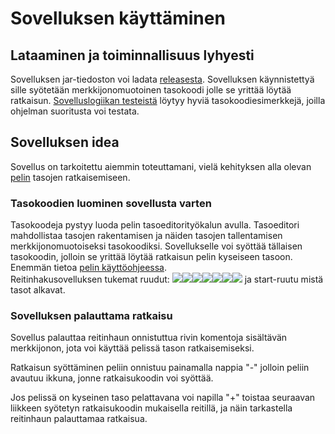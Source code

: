 # Sovelluksen käyttäminen

## Lataaminen ja toiminnallisuus lyhyesti

Sovelluksen jar-tiedoston voi ladata [releasesta](https://github.com/Craetion5/maze-pathfinder/releases/tag/loppupalautus
). Sovelluksen käynnistettyä sille syötetään merkkijonomuotoinen tasokoodi jolle se yrittää löytää ratkaisun. [Sovelluslogiikan testeistä](https://github.com/Craetion5/maze-pathfinder/blob/master/maze-pathfinder/src/test/java/pathfinder/PathfinderTest.java
) löytyy hyviä tasokoodiesimerkkejä, joilla ohjelman suoritusta voi testata.

## Sovelluksen idea

Sovellus on tarkoitettu aiemmin toteuttamani, vielä kehityksen alla olevan [pelin](https://github.com/Craetion5/otm-harjoitustyo) tasojen ratkaisemiseen.

### Tasokoodien luominen sovellusta varten
Tasokoodeja pystyy luoda pelin tasoeditorityökalun avulla. Tasoeditori mahdollistaa tasojen rakentamisen ja näiden tasojen tallentamisen merkkijonomuotoiseksi tasokoodiksi. Sovellukselle voi syöttää tällaisen tasokoodin, jolloin se yrittää löytää ratkaisun pelin kyseiseen tasoon. Enemmän tietoa [pelin käyttöohjeessa](https://github.com/Craetion5/otm-harjoitustyo/blob/master/dokumentaatio/kayttoohje.md
).  
Reitinhakusovelluksen tukemat ruudut: <img src="https://raw.githubusercontent.com/Craetion5/otm-harjoitustyo/master/dokumentaatio/kuvat/floor.png"><img src="https://raw.githubusercontent.com/Craetion5/otm-harjoitustyo/master/dokumentaatio/kuvat/wall.png"><img src="https://raw.githubusercontent.com/Craetion5/otm-harjoitustyo/master/dokumentaatio/kuvat/goal.png"><img src="https://raw.githubusercontent.com/Craetion5/otm-harjoitustyo/master/dokumentaatio/kuvat/ice.png"><img src="https://raw.githubusercontent.com/Craetion5/otm-harjoitustyo/master/dokumentaatio/kuvat/lava.png"><img src="https://raw.githubusercontent.com/Craetion5/otm-harjoitustyo/master/dokumentaatio/kuvat/key.png"><img src="https://raw.githubusercontent.com/Craetion5/otm-harjoitustyo/master/dokumentaatio/kuvat/lock.png"> ja start-ruutu mistä tasot alkavat.

### Sovelluksen palauttama ratkaisu

Sovellus palauttaa reitinhaun onnistuttua rivin komentoja sisältävän merkkijonon, jota voi käyttää pelissä tason ratkaisemiseksi.

Ratkaisun syöttäminen peliin onnistuu painamalla nappia "-" jolloin peliin avautuu ikkuna, jonne ratkaisukoodin voi syöttää.

Jos pelissä on kyseinen taso pelattavana voi napilla "+" toistaa seuraavan liikkeen syötetyn ratkaisukoodin mukaisella reitillä, ja näin tarkastella reitinhaun palauttamaa ratkaisua.
